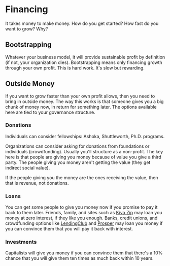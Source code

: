 # Financing

It takes money to make money. How do you get started? How fast do you want to grow? Why?

## Bootstrapping

Whatever your business model, it will provide sustainable profit by definition (if not, your organization dies). Bootstrapping means only financing growth through your own profit. This is hard work. It's slow but rewarding.

## Outside Money

If you want to grow faster than your own profit allows, then you need to bring in outside money. The way this works is that someone gives you a big chunk of money now, in return for something later. The options available here are tied to your governance structure.

### Donations

Individuals can consider fellowships: Ashoka, Shuttleworth, Ph.D. programs.

Organizations can consider asking for donations from foundations or individuals (crowdfunding). Usually you'll structure as a non-profit. The key here is that people are giving you money because of value you give a third party. The people giving you money aren't getting the value (they get indirect social value).

If the people giving you the money are the ones receiving the value, then that is revenue, not donations.


### Loans

You can get some people to give you money now if you promise to pay it back to them later. Friends, family, and sites such as [Kiva Zip](https://zip.kiva.org/) may loan you money at zero interest, if they like you enough. Banks, credit unions, and crowdfunding options like [LendingClub](https://www.lendingclub.com/) and [Prosper](https://www.prosper.com/) may loan you money if you can convince them that you will pay it back with interest.

### Investments

Capitalists will give you money if you can convince them that there's a 10% chance that you will give them ten times as much back within 10 years.


